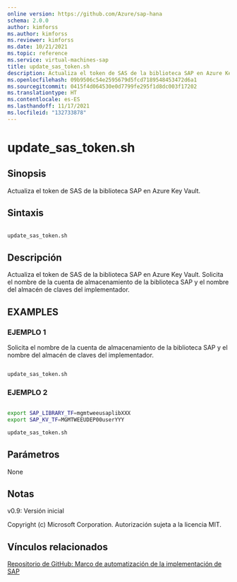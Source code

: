 ```yaml
---
online version: https://github.com/Azure/sap-hana
schema: 2.0.0
author: kimforss
ms.author: kimforss
ms.reviewer: kimforss
ms.date: 10/21/2021
ms.topic: reference
ms.service: virtual-machines-sap
title: update_sas_token.sh
description: Actualiza el token de SAS de la biblioteca SAP en Azure Key Vault
ms.openlocfilehash: 09b9506c54e2595679d5fcd7189548453472d6a1
ms.sourcegitcommit: 0415f4d064530e0d7799fe295f1d8dc003f17202
ms.translationtype: HT
ms.contentlocale: es-ES
ms.lasthandoff: 11/17/2021
ms.locfileid: "132733878"
---
```

# <a name="update_sas_tokensh"></a>update_sas_token.sh

## <a name="synopsis"></a>Sinopsis
Actualiza el token de SAS de la biblioteca SAP en Azure Key Vault.

## <a name="syntax"></a>Sintaxis

```bash

update_sas_token.sh
```

## <a name="description"></a>Descripción
Actualiza el token de SAS de la biblioteca SAP en Azure Key Vault. Solicita el nombre de la cuenta de almacenamiento de la biblioteca SAP y el nombre del almacén de claves del implementador.

## EXAMPLES

### <a name="example-1"></a>EJEMPLO 1

Solicita el nombre de la cuenta de almacenamiento de la biblioteca SAP y el nombre del almacén de claves del implementador.

```bash

update_sas_token.sh
```

### <a name="example-2"></a>EJEMPLO 2

```bash

export SAP_LIBRARY_TF=mgmtweeusaplibXXX
export SAP_KV_TF=MGMTWEEUDEP00userYYY

update_sas_token.sh
```


## <a name="parameters"></a>Parámetros

None

## <a name="notes"></a>Notas
v0.9: Versión inicial


Copyright (c) Microsoft Corporation.
Autorización sujeta a la licencia MIT.
## <a name="related-links"></a>Vínculos relacionados

[Repositorio de GitHub: Marco de automatización de la implementación de SAP](https://github.com/Azure/sap-hana)
